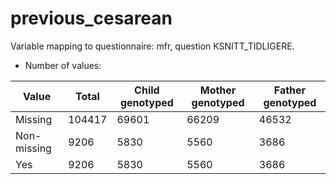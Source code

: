# previous_cesarean
Variable mapping to questionnaire: mfr, question KSNITT_TIDLIGERE.
- Number of values:

| Value | Total | Child genotyped | Mother genotyped | Father genotyped |
| ----- | ----- | --------------- | ---------------- | ---------------- |
| Missing | 104417 | 69601 | 66209 | 46532 |
| Non-missing | 9206 | 5830 | 5560 | 3686 |
| Yes | 9206 | 5830 | 5560 |3686 |



